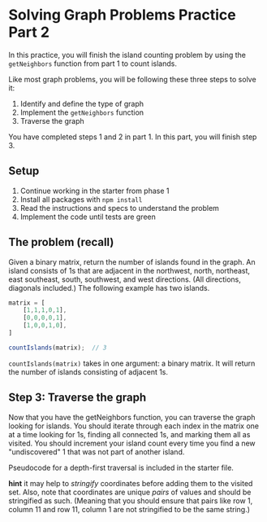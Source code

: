 # Solving Graph Problems Practice Part 2

In this practice, you will finish the island counting problem by using the
`getNeighbors` function from part 1 to count islands.

Like most graph problems, you will be following these three steps to solve it:

1. Identify and define the type of graph
2. Implement the `getNeighbors` function
3. Traverse the graph

You have completed steps 1 and 2 in part 1. In this part, you will finish step 
3.

## Setup

1. Continue working in the starter from phase 1
2. Install all packages with `npm install`
3. Read the instructions and specs to understand the problem
4. Implement the code until tests are green

## The problem (recall)

Given a binary matrix, return the number of islands found in the graph. An 
island consists of 1s that are adjacent in the northwest, north, northeast, east
southeast, south, southwest, and west directions. (All directions, diagonals 
included.) The following example has two islands.

```js
matrix = [
    [1,1,1,0,1],
    [0,0,0,0,1],
    [1,0,0,1,0],
]

countIslands(matrix);  // 3
```

`countIslands(matrix)` takes in one argument: a binary matrix. It will return 
the number of islands consisting of adjacent 1s.

## Step 3: Traverse the graph

Now that you have the getNeighbors function, you can traverse the graph looking
for islands. You should iterate through each index in the matrix one at a time
looking for 1s, finding all connected 1s, and marking them all as visited. You
should increment your island count every time you find a new "undiscovered" 1
that was not part of another island.

Pseudocode for a depth-first traversal is included in the starter file.

**hint** it may help to _stringify_ coordinates before adding them to the
visited set. Also, note that coordinates are unique _pairs_ of values and should
be stringified as such. (Meaning that you should ensure that pairs like row 1,
column 11 and row 11, column 1 are not stringified to be the same string.)
